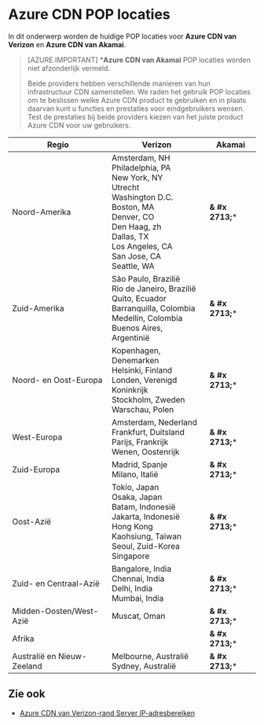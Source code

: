 <properties
    pageTitle="Azure CDN POP locaties | Microsoft Azure"
    description="In dit onderwerp worden de Azure CDN POP locaties."
    services="cdn"
    documentationCenter=""
    authors="camsoper"
    manager="erikre"
    editor=""/>

<tags
    ms.service="cdn"
    ms.workload="media"
    ms.tgt_pltfrm="na"
    ms.devlang="na"
    ms.topic="article"
    ms.date="07/29/2016"
    ms.author="casoper"/>


# <a name="azure-cdn-pop-locations"></a>Azure CDN POP locaties

In dit onderwerp worden de huidige POP locaties voor **Azure CDN van Verizon** en **Azure CDN van Akamai**.

>[AZURE.IMPORTANT] \***Azure CDN van Akamai** POP locaties worden niet afzonderlijk vermeld.  
>
>Beide providers hebben verschillende manieren van hun infrastructuur CDN samenstellen.  We raden het gebruik POP locaties om te beslissen welke Azure CDN product te gebruiken en in plaats daarvan kunt u functies en prestaties voor eindgebruikers wensen.  Test de prestaties bij beide providers kiezen van het juiste product Azure CDN voor uw gebruikers. 
 
| Regio | Verizon | Akamai |
|--------|---------|--------|
| Noord-Amerika | Amsterdam, NH<br />Philadelphia, PA<br />New York, NY<br />Utrecht<br />Washington D.C.<br />Boston, MA<br />Denver, CO<br />Den Haag, zh<br />Dallas, TX<br />Los Angeles, CA<br />San Jose, CA<br />Seattle, WA | **& #x 2713;**\* |
| Zuid-Amerika | São Paulo, Brazilië<br />Rio de Janeiro, Brazilië<br />Quito, Ecuador<br />Barranquilla, Colombia<br />Medellin, Colombia<br/>Buenos Aires, Argentinië| **& #x 2713;**\* | 
| Noord- en Oost-Europa| Kopenhagen, Denemarken<br />Helsinki, Finland<br />Londen, Verenigd Koninkrijk<br />Stockholm, Zweden<br />Warschau, Polen | **& #x 2713;**\* |
| West-Europa | Amsterdam, Nederland<br />Frankfurt, Duitsland<br />Parijs, Frankrijk<br />Wenen, Oostenrijk | **& #x 2713;**\* |
| Zuid-Europa | Madrid, Spanje<br />Milano, Italië | **& #x 2713;**\* |
| Oost-Azië | Tokio, Japan<br />Osaka, Japan<br />Batam, Indonesië<br />Jakarta, Indonesië<br />Hong Kong<br />Kaohsiung, Taiwan<br />Seoul, Zuid-Korea<br />Singapore| **& #x 2713;**\* |
| Zuid- en Centraal-Azië | Bangalore, India<br />Chennai, India<br />Delhi, India<br />Mumbai, India | **& #x 2713;**\* |
| Midden-Oosten/West-Azië | Muscat, Oman | **& #x 2713;**\* |
| Afrika | | **& #x 2713;**\* |
| Australië en Nieuw-Zeeland | Melbourne, Australië<br />Sydney, Australië | **& #x 2713;**\* |

## <a name="see-also"></a>Zie ook
* [Azure CDN van Verizon-rand Server IP-adresbereiken](https://msdn.microsoft.com/library/mt757330.aspx)